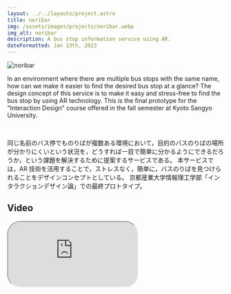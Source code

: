 ```yaml
---
layout: ../../layouts/project.astro
title: noribar
img: /assets/images/projects/noribar.webp
img_alt: noribar
description: A bus stop information service using AR.
dateFormatted: Jan 13th, 2023
---
```


![noribar](/assets/images/projects/noribar.webp)

In an environment where there are multiple bus stops with the same name, how can we make it easier to find the desired bus stop at a glance?
The design concept of this service is to make it easy and stress-free to find the bus stop by using AR technology.
This is the final prototype for the "Interaction Design" course offered in the fall semester at Kyoto Sangyo University.

<br/>

同じ名前のバス停でものりばが複数ある環境において，目的のバスのりばの場所が分かりにくいという状況を，どうすれば一目で簡単に分かるようにできるだろうか，という課題を解決するために提案するサービスである。
本サービスでは，AR 技術を活用することで，ストレスなく，簡単に，バスのりばを見つけられることをデザインコンセプトとしている。
京都産業大学情報理工学部「インタラクションデザイン論」での最終プロトタイプ。

## Video

<div>
  <iframe
    src="https://www.youtube.com/embed/VB04rDQFqDM?si=SsGDSEuV9rP9vSWc"
    title="noribar PV"
    class="w-full"
    style="border-radius: 30px; aspect-ratio: 16 / 9;"
  ></iframe>
</div>
